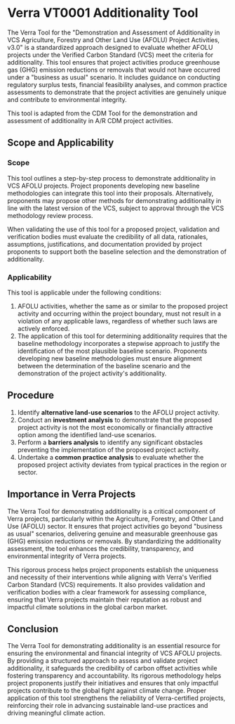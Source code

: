 # Verra VT0001 Additionality Tool

The Verra Tool for the "Demonstration and Assessment of Additionality in VCS Agriculture, Forestry and Other Land Use (AFOLU) Project Activities, v3.0" is a standardized approach designed to evaluate whether AFOLU projects under the Verified Carbon Standard (VCS) meet the criteria for additionality. This tool ensures that project activities produce greenhouse gas (GHG) emission reductions or removals that would not have occurred under a "business as usual" scenario. It includes guidance on conducting regulatory surplus tests, financial feasibility analyses, and common practice assessments to demonstrate that the project activities are genuinely unique and contribute to environmental integrity.

This tool is adapted from the CDM Tool for the demonstration and assessment of additionality in A/R CDM project activities.

## Scope and Applicability

### Scope

This tool outlines a step-by-step process to demonstrate additionality in VCS AFOLU projects. Project proponents developing new baseline methodologies can integrate this tool into their proposals. Alternatively, proponents may propose other methods for demonstrating additionality in line with the latest version of the VCS, subject to approval through the VCS methodology review process. 

When validating the use of this tool for a proposed project, validation and verification bodies must evaluate the credibility of all data, rationales, assumptions, justifications, and documentation provided by project proponents to support both the baseline selection and the demonstration of additionality.

### Applicability

This tool is applicable under the following conditions:  

1. AFOLU activities, whether the same as or similar to the proposed project activity and occurring within the project boundary, must not result in a violation of any applicable laws, regardless of whether such laws are actively enforced.  
2. The application of this tool for determining additionality requires that the baseline methodology incorporates a stepwise approach to justify the identification of the most plausible baseline scenario. Proponents developing new baseline methodologies must ensure alignment between the determination of the baseline scenario and the demonstration of the project activity's additionality.  

## Procedure

1. Identify **alternative land-use scenarios** to the AFOLU project activity.  
2. Conduct an **investment analysis** to demonstrate that the proposed project activity is not the most economically or financially attractive option among the identified land-use scenarios.  
3. Perform a **barriers analysis** to identify any significant obstacles preventing the implementation of the proposed project activity.  
4. Undertake a **common practice analysis** to evaluate whether the proposed project activity deviates from typical practices in the region or sector.

## Importance in Verra Projects

The Verra Tool for demonstrating additionality is a critical component of Verra projects, particularly within the Agriculture, Forestry, and Other Land Use (AFOLU) sector. It ensures that project activities go beyond "business as usual" scenarios, delivering genuine and measurable greenhouse gas (GHG) emission reductions or removals. By standardizing the additionality assessment, the tool enhances the credibility, transparency, and environmental integrity of Verra projects.  

This rigorous process helps project proponents establish the uniqueness and necessity of their interventions while aligning with Verra's Verified Carbon Standard (VCS) requirements. It also provides validation and verification bodies with a clear framework for assessing compliance, ensuring that Verra projects maintain their reputation as robust and impactful climate solutions in the global carbon market.

## Conclusion

The Verra Tool for demonstrating additionality is an essential resource for ensuring the environmental and financial integrity of VCS AFOLU projects. By providing a structured approach to assess and validate project additionality, it safeguards the credibility of carbon offset activities while fostering transparency and accountability. Its rigorous methodology helps project proponents justify their initiatives and ensures that only impactful projects contribute to the global fight against climate change. Proper application of this tool strengthens the reliability of Verra-certified projects, reinforcing their role in advancing sustainable land-use practices and driving meaningful climate action.